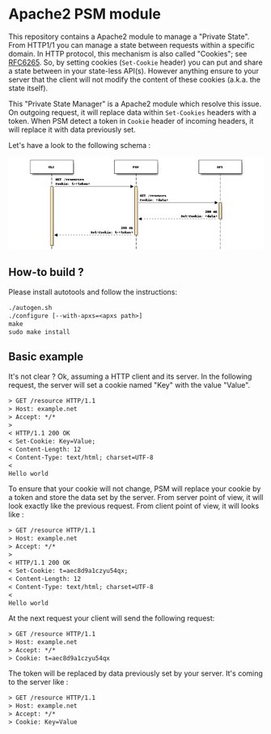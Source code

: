 # Apache2 PSM module

This repository contains a Apache2 module to manage a "Private State". From
HTTP1/1 you can manage a state between requests within a specific domain.
In HTTP protocol, this mechanism is also called "Cookies";
see [RFC6265](https://tools.ietf.org/html/rfc6265). So, by setting cookies
(`Set-Cookie` header) you can put and share a state between in your state-less
API(s). However anything ensure to your server that the client will not modify
the content of these cookies (a.k.a. the state itself).

This "Private State Manager" is a Apache2 module which resolve this issue.
On outgoing request, it will replace data within `Set-Cookies` headers with
a token. When PSM detect a token in `Cookie` header of incoming headers, it
will replace it with data previously set.

Let's have a look to the following schema :

![alt tag](https://raw.githubusercontent.com/rmedaer/mod_psm/master/doc/diagram.png)

## How-to build ?

Please install autotools and follow the instructions:
```
./autogen.sh
./configure [--with-apxs=<apxs path>]
make
sudo make install
```

## Basic example

It's not clear ? Ok, assuming a HTTP client and its server.
In the following request, the server will set a cookie named "Key" with the
value "Value".
```
> GET /resource HTTP/1.1
> Host: example.net
> Accept: */*
>
< HTTP/1.1 200 OK
< Set-Cookie: Key=Value;
< Content-Length: 12
< Content-Type: text/html; charset=UTF-8
<
Hello world
```

To ensure that your cookie will not change, PSM will replace your cookie by
a token and store the data set by the server. From server point of view,
it will look exactly like the previous request. From client point of view,
it will looks like :
```
> GET /resource HTTP/1.1
> Host: example.net
> Accept: */*
>
< HTTP/1.1 200 OK
< Set-Cookie: t=aec8d9a1czyu54qx;
< Content-Length: 12
< Content-Type: text/html; charset=UTF-8
<
Hello world
```

At the next request your client will send the following request:
```
> GET /resource HTTP/1.1
> Host: example.net
> Accept: */*
> Cookie: t=aec8d9a1czyu54qx
```

The token will be replaced by data previously set by your server. It's coming
to the server like :
```
> GET /resource HTTP/1.1
> Host: example.net
> Accept: */*
> Cookie: Key=Value
```
